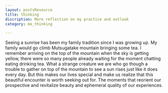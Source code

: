 ```yaml
---
layout: postsResource
title: thinking
discription: More reflection on my practice and outlook 
category: me_thinking

---
```





Seeing a sunrise has been my family tradition since I was growing up. My family would go climb Mutsugatake mountain bringing some tea. I remember arriving on the top of the mountain when the sky is getting yellow, there were so many people already waiting for the moment chatting eating drinking tea. What a strange creature we are who go though a trouble to gather on top of the mountain to see a sun rises just like it does every day. But this makes our lives special and make us realize that this beautiful encounter is worth seeking out for. The moments that reorient our prospective and revitalize beauty and ephemeral quality of our experiences. 

